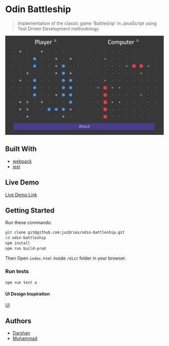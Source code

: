 # Odin Battleship

> Implementation of the classic game 'Battleship' in JavaScript using Test Driven Development methodology.

![screenshot](./battleship-sc.png)

## Built With

- [webpack](https://webpack.js.org/)
- [jest](https://handlebarsjs.com/)

## Live Demo

[Live Demo Link](https://raw.githack.com/juzQrios/odin-battleship/battleship/dist/index.html)

## Getting Started

Run these commands:

```bash
git clone git@github.com:juzQrios/odin-battleship.git
cd odin-battleship
npm install
npm run build-prod
```

Then Open `index.html` inside `/dist` folder in your browser.

### Run tests

```npm run test a```

#### UI Design Inspiration

[UI](https://dribbble.com/shots/2329326-Battleship-for-iOS)

## Authors

- [Darshan](https://github.com/juzQrios)
- [Muhammad](https://github.com/mosaaleb)
